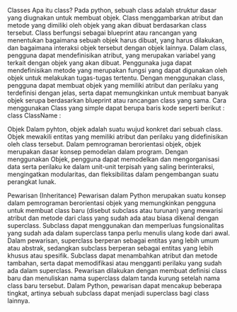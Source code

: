 Classes
  Apa itu class? Pada python, sebuah class adalah struktur dasar yang diugnakan untuk membuat objek. Class menggambarkan atribut dan metode yang dimiliki oleh objek yang akan dibuat berdasarkan class tersebut.
Class berfungsi sebagai blueprint atau rancangan yang menentukan bagaimana sebuah objek harus dibuat, yang harus dilakukan, dan bagaimana interaksi objek tersebut dengan objek lainnya.
Dalam class, pengguna dapat mendefinisikan atribut, yang merupakan variabel yang terkait dengan objek yang akan dibuat. Penggunaka juga dapat mendefinisikan metode yang merupakan fungsi yang dapat digunakan oleh objek untuk melakukan tugas-tugas tertentu.
Dengan menggunakan class, pengguna dapat membuat objek yang memiliki atribut dan perilaku yang terdefinisi dengan jelas, serta dapat memungkinkan untuk membuat banyak objek serupa berdasarkan blueprint atau rancangan class yang sama.
Cara menggunakan Class yang simple dapat berupa baris kode seperti berikut :
class ClassName :
<statement-1>
<statement-N>

Objek
  Dalam pyhton, objek adalah suatu wujud konkret dari sebuah class. Objek mewakili entitas yang memiliki atribut dan perilaku yang didefinisikan oleh class tersebut. Dalam pemrograman berorientasi objek, objek merupakan dasar konsep pemodelan dalam program.
Dengan menggunakan Objek, pengguna dapat memodelkan dan mengorganisasi data serta perilaku ke dalam unit-unit terpisah yang saling berinteraksi, mengingatkan modularitas, dan fleksibilitas dalam pengembangan suatu perangkat lunak.

Pewarisan (Inheritance)
  Pewarisan dalam Python merupakan suatu konsep dalam pemrograman berorientasi objek yang memungkinkan pengguna untuk membuat class baru (disebut subclass atau turunan) yang mewarisi atribut dan metode dari class yang sudah ada atau biasa dikenal dengan superclass.
Subclass dapat menggunakan dan memperluas fungsionalitas yang sudah ada dalam superclass tanpa perlu menulis ulang kode dari awal.
Dalam pewarisan, superclass berperan sebagai entitas yang lebih umum atau abstrak, sedangkan subclass berperan sebagai entitas yang lebih khusus atau spesifik. Subclass dapat menambahkan atribut dan metode tambahan, serta dapat memodifikasi atau mengganti perilaku yang sudah ada dalam superclass.
Pewarisan dilakukan dengan membuat definisi class baru dan menuliskan nama superclass dalam tanda kurung setelah nama class baru tersebut. Dalam Python, pewarisan dapat mencakup beberapa tingkat, artinya sebuah subclass dapat menjadi superclass bagi class lainnya.
